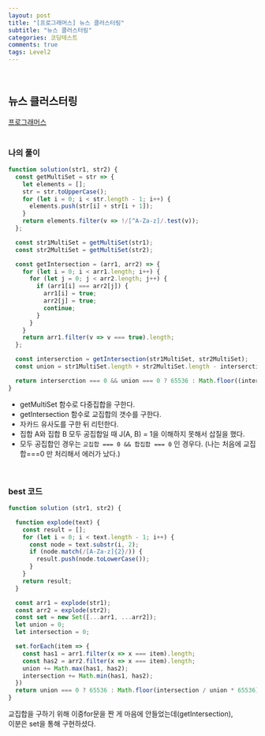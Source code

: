```yaml
---
layout: post
title: "[프로그래머스] 뉴스 클러스터링"
subtitle: "뉴스 클러스터링"
categories: 코딩테스트
comments: true
tags: Level2
---
```


<br>


## 뉴스 클러스터링

[프로그래머스](https://programmers.co.kr/learn/courses/30/lessons/17677) <br><br>

### 나의 풀이

```js
function solution(str1, str2) {
  const getMultiSet = str => {
    let elements = [];
    str = str.toUpperCase();
    for (let i = 0; i < str.length - 1; i++) {
      elements.push(str[i] + str[i + 1]);
    }
    return elements.filter(v => !/[^A-Za-z]/.test(v));
  };

  const str1MultiSet = getMultiSet(str1);
  const str2MultiSet = getMultiSet(str2);

  const getIntersection = (arr1, arr2) => {
    for (let i = 0; i < arr1.length; i++) {
      for (let j = 0; j < arr2.length; j++) {
        if (arr1[i] === arr2[j]) {
          arr1[i] = true;
          arr2[j] = true;
          continue;
        }
      }
    }
    return arr1.filter(v => v === true).length;
  };

  const interserction = getIntersection(str1MultiSet, str2MultiSet);
  const union = str1MultiSet.length + str2MultiSet.length - interserction;

  return interserction === 0 && union === 0 ? 65536 : Math.floor((interserction / union) * 65536);
}
```

- getMultiSet 함수로 다중집합을 구한다.
- getIntersection 함수로 교집합의 갯수를 구한다.
- 자카드 유사도를 구한 뒤 리턴한다.
- 집합 A와 집합 B 모두 공집합일 때 J(A, B) = 1을 이해하지 못해서 삽질을 했다.
- 모두 공집합인 경우는 `교집합 === 0 && 합집합 === 0` 인 경우다. (나는 처음에 교집합===0 만 처리해서 에러가 났다.)

<br>

### best 코드

```js
function solution (str1, str2) {

  function explode(text) {
    const result = [];
    for (let i = 0; i < text.length - 1; i++) {
      const node = text.substr(i, 2);
      if (node.match(/[A-Za-z]{2}/)) {
        result.push(node.toLowerCase());
      }
    }
    return result;
  }

  const arr1 = explode(str1);
  const arr2 = explode(str2);
  const set = new Set([...arr1, ...arr2]);
  let union = 0;
  let intersection = 0;

  set.forEach(item => {
    const has1 = arr1.filter(x => x === item).length;
    const has2 = arr2.filter(x => x === item).length;
    union += Math.max(has1, has2);
    intersection += Math.min(has1, has2);
  })
  return union === 0 ? 65536 : Math.floor(intersection / union * 65536);
}
```

교집합을 구하기 위해 이중for문을 짠 게 마음에 안들었는데(getIntersection),<br>
이분은 set을 통해 구현하셨다.<br>